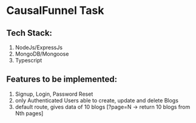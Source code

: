 # CausalFunnel Task

## Tech Stack:
1. NodeJs/ExpressJs
2. MongoDB/Mongoose
3. Typescript


## Features to be implemented:
1. Signup, Login, Password Reset 
2. only Authenticated Users able to create, update and delete Blogs
3. default route, gives data of 10 blogs [?page=N -> return 10 blogs from Nth pages]
